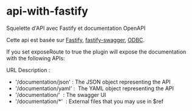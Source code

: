 # api-with-fastify
Squelette d'API avec Fastify et documentation OpenAPI

Cette api est basée sur [Fastify](https://www.fastify.io/), [fastify-swagger](https://www.npmjs.com/package/fastify-swagger), [ODBC](https://ibmi-oss-docs.readthedocs.io/).

If you set exposeRoute to true the plugin will expose the documentation with the following APIs:

URL Description :
- '/documentation/json' : The JSON object representing the API
- '/documentation/yaml' :  The YAML object representing the API
- '/documentation/'  : The swagger UI
- '/documentation/*'  : External files that you may use in $ref
